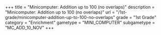 +++
title = "Minicomputer: Addition up to 100 (no overlaps)"
description = "Minicomputer: Addition up to 100 (no overlaps)"
url = "/1st-grade/minicomputer-addition-up-to-100-no-overlaps"
grade = "1st Grade"
category = "Enrichment"
gametype = "MINI_COMPUTER"
subgametype = "MC_ADD_10_NOV"
+++
